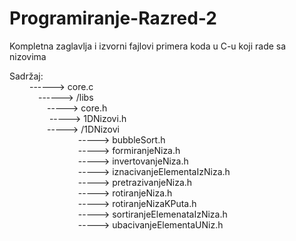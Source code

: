 # Programiranje-Razred-2
Kompletna zaglavlja i izvorni fajlovi primera koda u C-u koji rade sa nizovima

Sadržaj: </br>
   &emsp;&emsp;    ------> core.c </br>
 &emsp;&emsp;&emsp;   ------> /libs</br>
    &emsp;&emsp;&emsp;&emsp;     -----> core.h</br>
    &emsp;&emsp;&emsp; &emsp; -----> 1DNizovi.h</br>
     &emsp;&emsp;&emsp;&emsp;  -----> /1DNizovi</br>
      &emsp;&emsp;&emsp;  &emsp;&emsp; &emsp;&emsp;    -----> bubbleSort.h</br>
       &emsp;&emsp;&emsp;  &emsp;&emsp;  &emsp;&emsp;  -----> formiranjeNiza.h</br>
       &emsp;&emsp;&emsp;  &emsp;&emsp;  &emsp;&emsp;  -----> invertovanjeNiza.h</br>
       &emsp;&emsp;&emsp;   &emsp;&emsp; &emsp;&emsp;  -----> iznacivanjeElementaIzNiza.h</br>
       &emsp;&emsp;&emsp;   &emsp;&emsp;  &emsp;&emsp; -----> pretrazivanjeNiza.h</br>
      &emsp;&emsp;&emsp;    &emsp;&emsp; &emsp;&emsp;  -----> rotiranjeNiza.h</br>
       &emsp;&emsp;&emsp;   &emsp;&emsp; &emsp;&emsp;  -----> rotiranjeNizaKPuta.h</br>
        &emsp;&emsp;&emsp;  &emsp;&emsp; &emsp;&emsp;  -----> sortiranjeElemenataIzNiza.h</br>
       &emsp;&emsp;&emsp;   &emsp;&emsp;  &emsp;&emsp; -----> ubacivanjeElementaUNiz.h</br>
